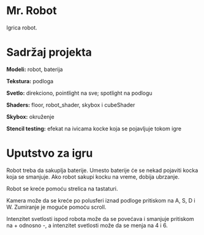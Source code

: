 # Mr. Robot
Igrica robot.
# Sadržaj projekta
**Modeli:** robot, baterija

**Tekstura:** podloga

**Svetlo:** direkciono, pointlight na sve; spotlight na podlogu

**Shaders:** floor, robot_shader, skybox i cubeShader

**Skybox:** okruženje

**Stencil testing:** efekat na ivicama kocke koja se pojavljuje tokom igre

# Uputstvo za igru
Robot treba da sakuplja baterije. Umesto baterije će se nekad pojaviti kocka koja se smanjuje. Ako robot sakupi kocku na vreme, dobija ubrzanje.

Robot se kreće pomoću strelica na tastaturi.

Kamera može da se kreće po polusferi iznad podloge pritiskom na A, S, D i W. Zumiranje je moguće pomoću scroll.

Intenzitet svetlosti ispod robota može da se povećava i smanjuje pritiskom na + odnosno -, a intenzitet svetlosti može da se menja na 4 i 6.
